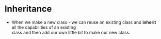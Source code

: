# Inheritance

* When we make a new class - we can reuse an existing class and **inherit** all the capabilities of an existing  
class and then add our own little bit to make our new class.  
